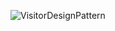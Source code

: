 ![VisitorDesignPattern](https://github.com/ItsMaynardk/VisitorDesignPattern/assets/142737277/2930f05e-4a39-40c3-8ee5-7f59efe64999)
